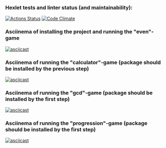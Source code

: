 ### Hexlet tests and linter status (and maintainability):
[![Actions Status](https://github.com/parazitl2/frontend-project-lvl1/actions/workflows/hexlet-check.yml/badge.svg)](https://github.com/parazitl2/frontend-project-lvl1/actions)
[![Code Climate](https://codeclimate.com/github/parazitl2/frontend-project-lvl1.png)](https://codeclimate.com/github/parazitl2/frontend-project-lvl1)

### Asciinema of installing the project and running the "even"-game
[![asciicast](https://asciinema.org/a/4Yx7aL5uKW7an39ASL6PWpI3t.svg)](https://asciinema.org/a/4Yx7aL5uKW7an39ASL6PWpI3t)

### Asciinema of running the "calculator"-game (package should be installed by the previous step)
[![asciicast](https://asciinema.org/a/EhNRK1WKBDUZNI2xwF2NhiJBC.svg)](https://asciinema.org/a/EhNRK1WKBDUZNI2xwF2NhiJBC)

### Asciinema of running the "gcd"-game (package should be installed by the first step)
[![asciicast](https://asciinema.org/a/6CHVOSNKND6e0EEpcsDsN5D5Q.svg)](https://asciinema.org/a/6CHVOSNKND6e0EEpcsDsN5D5Q)

### Asciinema of running the "progression"-game (package should be installed by the first step)
[![asciicast](https://asciinema.org/a/ZcH9EtpmGe9fOJwtwEnpmPiLw.svg)](https://asciinema.org/a/ZcH9EtpmGe9fOJwtwEnpmPiLw)